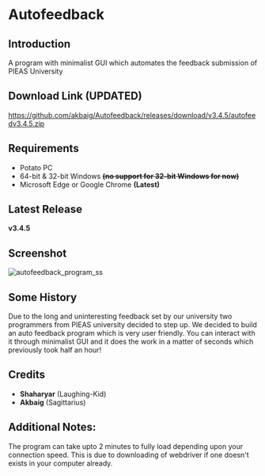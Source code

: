 # Autofeedback

## Introduction
A program with minimalist GUI which automates the feedback submission of PIEAS University

## Download Link (**UPDATED**)
https://github.com/akbaig/Autofeedback/releases/download/v3.4.5/autofeedv3.4.5.zip

## Requirements

- Potato PC
- 64-bit & 32-bit Windows ~~**(no support for 32-bit Windows for now)**~~
- Microsoft Edge or Google Chrome **(Latest)**

## Latest Release
**v3.4.5**

## Screenshot
![autofeedback_program_ss](https://i.imgur.com/mg9P6v6.png)

## Some History
Due to the long and uninteresting feedback set by our university two programmers from PIEAS university decided to step up. 
We decided to build an auto feedback program which is very user friendly. You can interact with it through minimalist GUI and 
it does the work in a matter of seconds which previously took half an hour!

## Credits

- **Shaharyar** (Laughing-Kid)
- **Akbaig** (Sagittarius)

## Additional Notes:

The program can take upto 2 minutes to fully load depending upon your connection speed. 
This is due to downloading of webdriver if one doesn't exists in your computer already.  
